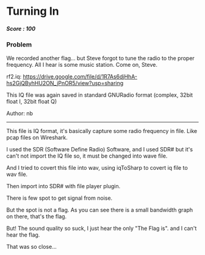 # Turning In

##### Score : 100

### Problem

We recorded another flag... but Steve forgot to tune the radio to the proper frequency. All I hear is some music station. Come on, Steve.

rf2.iq: https://drive.google.com/file/d/1R7As6djHhA-hs2GjQByhHU2ON_jPnOR5/view?usp=sharing

This IQ file was again saved in standard GNURadio format (complex, 32bit float I, 32bit float Q)

Author: nb

---




This file is IQ format, it's basically capture some radio frequency in file. Like pcap files on Wireshark.

I used the SDR (Software Define Radio) Software, and I used SDR# but it's can't not import the IQ file so, it must be changed into wave file.

And I tried to covert this file into wav, using iqToSharp to covert iq file to wav file.

Then import into SDR# with file player plugin.

There is few spot to get signal from noise.

But the spot is not a flag. As you can see there is a small bandwidth graph on there, that's the flag.

But! The sound quality so suck, I just hear the only "The Flag is". and I can't hear the flag. 

That was so close...